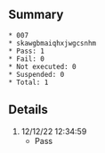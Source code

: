 ## Summary
	* 007
	* skawgbmaiqhxjwgcsnhm
	* Pass: 1
	* Fail: 0
	* Not executed: 0
	* Suspended: 0
	* Total: 1
## Details
1. 12/12/22 12:34:59
	* Pass
